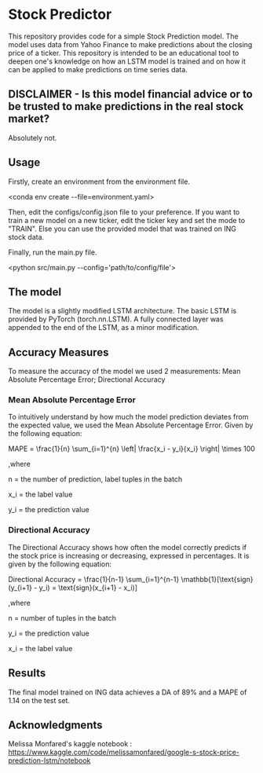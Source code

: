 # Stock Predictor

This repository provides code for a simple Stock Prediction model. The model uses data from Yahoo Finance to make predictions about the closing price of a ticker. This repository is intended to be an educational tool to deepen one's knowledge on how an LSTM model is trained and on how it can be applied to make predictions on time series data.

## DISCLAIMER - Is this model financial advice or to be trusted to make predictions in the real stock market?

Absolutely not.

## Usage

Firstly, create an environment from the environment file.

<conda env create --file=environment.yaml>

Then, edit the configs/config.json file to your preference. If you want to train a new model on a new ticker, edit the ticker key and set the mode to "TRAIN". Else you can use the provided model that was trained on ING stock data.

Finally, run the main.py file.

<python src/main.py --config='path/to/config/file'>

## The model

The model is a slightly modified LSTM architecture. The basic LSTM is provided by PyTorch (torch.nn.LSTM). A fully connected layer was appended to the end of the LSTM, as a minor modification.

## Accuracy Measures

To measure the accuracy of the model we used 2 measurements: Mean Absolute Percentage Error; Directional Accuracy

### Mean Absolute Percentage Error

To intuitively understand by how much the model prediction deviates from the expected value, we used the Mean Absolute Percentage Error. Given by the following equation:

MAPE = \frac{1}{n} \sum_{i=1}^{n} \left| \frac{x_i - y_i}{x_i} \right| \times 100

,where

n = the number of prediction, label tuples in the batch

x_i = the label value

y_i = the prediction value

### Directional Accuracy

The Directional Accuracy shows how often the model correctly predicts if the stock price is increasing or decreasing, expressed in percentages. It is given by the following equation:

Directional Accuracy = \frac{1}{n-1} \sum_{i=1}^{n-1} \mathbb{1}[\text{sign}(y_{i+1} - y_i) = \text{sign}(x_{i+1} - x_i)]

,where

n = number of tuples in the batch

y_i = the prediction value

x_i = the label value

## Results

The final model trained on ING data achieves a DA of 89% and a MAPE of 1.14 on the test set. 


## Acknowledgments

Melissa Monfared's kaggle notebook : https://www.kaggle.com/code/melissamonfared/google-s-stock-price-prediction-lstm/notebook
